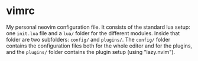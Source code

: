# vimrc

My personal neovim configuration file. It consists of the standard lua setup:
one `init.lua` file and a `lua/` folder for the different modules. Inside that
folder are two subfolders: `config/` and `plugins/`. The `config/` folder
contains the configuration files both for the whole editor and for the plugins,
and the `plugins/` folder contains the plugin setup (using "lazy.nvim").
